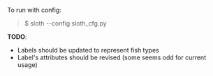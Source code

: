 To run with config:

> $ sloth --config sloth_cfg.py 

**TODO**:
* Labels should be updated to represent fish types
* Label's attributes should be revised (some seems odd for current usage)